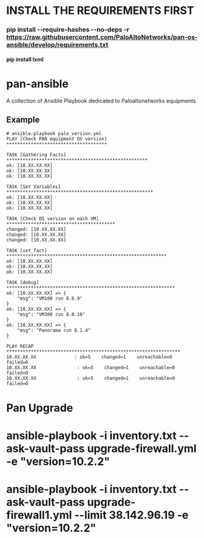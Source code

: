 # INSTALL THE REQUIREMENTS FIRST

### pip install --require-hashes --no-deps  -r https://raw.githubusercontent.com/PaloAltoNetworks/pan-os-ansible/develop/requirements.txt

#### pip install lxml

# pan-ansible

A collection of Ansible Playbook dedicated to Paloaltonetworks equipments

## Example
```
# ansible-playbook palo_version.yml
PLAY [Check PAN equipment OS version] *************************************

TASK [Gathering Facts] ****************************************************
ok: [10.XX.XX.XX]
ok: [10.XX.XX.XX]
ok: [10.XX.XX.XX]

TASK [Set Variables] ******************************************************
ok: [10.XX.XX.XX]
ok: [10.XX.XX.XX]
ok: [10.XX.XX.XX]

TASK [Check OS version on each VM] ****************************************
changed: [10.XX.XX.XX]
changed: [10.XX.XX.XX]
changed: [10.XX.XX.XX]

TASK [set_fact] ***********************************************************
ok: [10.XX.XX.XX]
ok: [10.XX.XX.XX]
ok: [10.XX.XX.XX]

TASK [debug] **************************************************************
ok: [10.XX.XX.XX] => {
    "msg": "VM100 run 8.0.9"
}
ok: [10.XX.XX.XX] => {
    "msg": "VM300 run 8.0.10"
}
ok: [10.XX.XX.XX] => {
    "msg": "Panorama run 8.1.4"
}

PLAY RECAP ****************************************************************
10.XX.XX.XX              : ok=5    changed=1    unreachable=0    failed=0
10.XX.XX.XX               : ok=5    changed=1    unreachable=0    failed=0
10.XX.XX.XX               : ok=5    changed=1    unreachable=0    failed=0
```
# Pan Upgrade

# ansible-playbook -i inventory.txt --ask-vault-pass upgrade-firewall.yml -e "version=10.2.2"
# ansible-playbook -i inventory.txt --ask-vault-pass upgrade-firewall1.yml --limit 38.142.96.19 -e "version=10.2.2"
